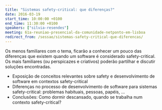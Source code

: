 ```yaml
---
title: "Sistemas safety-critical: que diferenças?"
date: 2016-03-19
start_time: 10:00:00 +0100
end_time: 11:30:00 +0100
speakers: ["silvia-resendes"]
meeting: 61a-reuniao-presencial-da-comunidade-netponto-em-lisboa
redirect_from: /sessao/sistemas-safety-critical-que-diferencas/
---
```

Os menos familiares com o tema, ficarão a conhecer um pouco das diferenças que existem quando um software é considerado safety-critical. Os mais familiares (ou perspicazes e criativos) poderão partilhar e discutir soluções encontradas.

- Exposição de conceitos relevantes sobre safety e desenvolvimento de software em contextos safety-critical
- Diferenças no processo de desenvolvimento de software para sistemas safety-critical: problemas habituais, pessoas, papéis, ...
- Conclusões: Como dormir descansado, quando se trabalha num contexto safety-critical?

